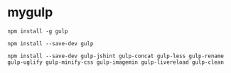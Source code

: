 # mygulp
    npm install -g gulp

    npm install --save-dev gulp

    npm install --save-dev gulp-jshint gulp-concat gulp-less gulp-rename gulp-uglify gulp-minify-css gulp-imagemin gulp-livereload gulp-clean
